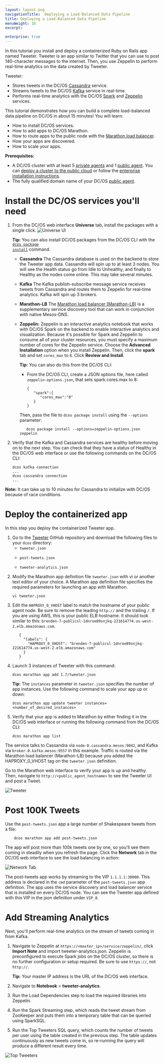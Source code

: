 ```yaml
---
layout: layout.pug
navigationTitle:  Deploying a Load-Balanced Data Pipeline
title: Deploying a Load-Balanced Data Pipeline
menuWeight: 16
excerpt:

enterprise: true
---
```



In this tutorial you install and deploy a containerized Ruby on Rails app named Tweeter. Tweeter is an app similar to Twitter that you can use to post 140-character messages to the internet. Then, you use Zeppelin to perform real-time analytics on the data created by Tweeter.

Tweeter:

<ul>
<li>Stores tweets in the DC/OS <a href="/services/cassandra/">Cassandra</a> service.</li>
<li>Streams tweets to the DC/OS <a href="/services/kafka/">Kafka</a> service in real-time.</li>
<li>Performs real-time analytics with the DC/OS <a href="/services/spark/">Spark</a> and <a href="http://zeppelin.apache.org/">Zeppelin</a> services.</li>
</ul>

This tutorial demonstrates how you can build a complete load-balanced data pipeline on DC/OS in about 15 minutes! You will learn:

<ul>
<li>How to install DC/OS services.</li>
<li>How to add apps to DC/OS Marathon.</li>
<li>How to route apps to the public node with the <a href="https://github.com/mesosphere/marathon-lb">Marathon load balancer</a>.</li>
<li>How your apps are discovered.</li>
<li>How to scale your apps.</li>
</ul>

<strong>Prerequisites:</strong>

<ul>
<li>A DC/OS cluster with at least 5 <a href="/1.7/overview/concepts/">private agents</a> and 1 <a href="/1.7/overview/concepts/">public agent</a>. You can <a href="/1.7/administration/installing/ent/cloud/">deploy a cluster to the public cloud</a> or follow the <a href="/1.7/administration/installing/ent/custom/">enterprise installation instructions</a>.</li>
<li>The fully qualified domain name of your DC/OS <a href="/1.7/overview/concepts/#public">public agent</a>.</li>
</ul>

# Install the DC/OS services you'll need

<ol>
<li>From the DC/OS web interface <strong>Universe</strong> tab, install the packages with a single click.

<img src="/assets/images/webui-universe-install.png" alt="Universe UI" />

<strong>Tip:</strong> You can also install DC/OS packages from the DC/OS CLI with the <a href="/1.7/usage/cli/command-reference/"><code>dcos package install</code></a> command.

<ul>
<li><strong>Cassandra</strong> The Cassandra database is used on the backend to store the Tweeter app data. Cassandra will spin up to at least 3 nodes. You will see the Health status go from Idle to Unhealthy, and finally to Healthy as the nodes come online. This may take several minutes.</p></li>
<li><strong>Kafka</strong> The Kafka publish-subscribe message service receives tweets from Cassandra and routes them to Zeppelin for real-time analytics. Kafka will spin up 3 brokers.</p></li>
<li><p><strong>Marathon-LB</strong> The <a href="/1.7/usage/service-discovery/marathon-lb/">Marathon load balancer (Marathon-LB)</a> is a supplementary service discovery tool that can work in conjunction with native Mesos-DNS.</p></li>
<li><p><strong>Zeppelin:</strong> Zeppelin is an interactive analytics notebook that works with DC/OS Spark on the backend to enable interactive analytics and visualization. Because it's possible for Spark and Zeppelin to consume all of your cluster resources, you must specify a maximum number of cores for the Zeppelin service. Choose the <strong>Advanced Installation</strong> option when you install Zeppelin. Then, click the <strong>spark</strong> tab and set <code>cores_max</code> to <code>8</code>. Click <strong>Review and Install</strong>.

<strong>Tip:</strong> You can also do this from the DC/OS CLI:

<ul>
<li>From the DC/OS CLI, create a JSON options file, here called <code>zeppelin-options.json</code>, that sets spark.cores.max to 8:

<pre><code>{  
   "spark":{  
      "cores_max":"8"
   }
}
</code></pre></li>
</ul>

Then, pass the file to <code>dcos package install</code> using the <code>--options</code> parameter:

<pre><code>   dcos package install --options=zeppelin-options.json zeppelin
</code></pre></li>
</ul></li>
<li>Verify that the Kafka and Cassandra services are healthy before moving on to the next step. You can check that they have a status of Healthy in the DC/OS web interface or use the following commands on the DC/OS CLI:

<pre><code>dcos kafka connection
...
dcos cassandra connection
...
</code></pre></li>
</ol>

<p><strong>Note:</strong> It can take up to 10 minutes for Cassandra to initialize with DC/OS because of race conditions.

# Deploy the containerized app

In this step you deploy the containerized Tweeter app.

<ol>
<li>Go to the <a href="https://github.com/mesosphere/tweeter">Tweeter</a> GitHub repository and download the following files to your <code>dcos</code> directory:

<ul>
<li><code>tweeter.json</code></p></li>
<li><code>post-tweets.json</code></p></li>
<li><p><code>tweeter-analytics.json</code></p></li>
</ul></li>
<li><p>Modify the Marathon app definition file <code>tweeter.json</code> with vi or another text editor of your choice. A Marathon app definition file specifies the required parameters for launching an app with Marathon.

<pre><code>vi tweeter.json
</code></pre></li>
<li>Edit the <code>HAPROXY_0_VHOST</code> label to match the hostname of your public agent node. Be sure to remove the leading <code>http://</code> and the trailing <code>/</code>. If you are using AWS, this is your public ELB hostname. It should look similar to this: <code>brenden-7-publicsl-1dnroe89snjkq-221614774.us-west-2.elb.amazonaws.com</code>.

<pre><code>   {
     "labels": {
       "HAPROXY_0_VHOST": "brenden-7-publicsl-1dnroe89snjkq-221614774.us-west-2.elb.amazonaws.com"
     }
   }
</code></pre></li>
<li>Launch 3 instances of Tweeter with this command:

<pre><code>dcos marathon app add 1.7/tweeter.json
</code></pre>

<strong>Tip:</strong> The <code>instances</code> parameter in <code>tweeter.json</code> specifies the number of app instances. Use the following command to scale your app up or down:

<pre><code>dcos marathon app update tweeter instances=&lt;number_of_desired_instances&gt;
</code></pre></li>
<li>Verify that your app is added to Marathon by either finding it in the DC/OS web interface or running the following command from the DC/OS CLI:

<pre><code>dcos marathon app list
</code></pre></li>
</ol>

<p>The service talks to Cassandra via <code>node-0.cassandra.mesos:9042</code>, and Kafka via <code>broker-0.kafka.mesos:9557</code> in this example. Traffic is routed via the Marathon load balancer (Marathon-LB) because you added the HAPROXY_0_VHOST tag on the <code>tweeter.json</code> definition.

Go to the Marathon web interface to verify your app is up and healthy. Then, navigate to <code>http://&lt;public_agent_hostname&gt;</code> to see the Tweeter UI and post a Tweet.

<img src="/assets/images/tweeter.png" alt="Tweeter" />

# Post 100K Tweets

Use the <code>post-tweets.json</code> app a large number of Shakespeare tweets from a file:

<pre><code>    dcos marathon app add post-tweets.json
</code></pre>

The app will post more than 100k tweets one by one, so you'll see them coming in steadily when you refresh the page. Click the <strong>Network</strong> tab in the DC/OS web interface to see the load balancing in action:

<img src="/assets/images/network-tab.png" alt="Network Tab" />

The post-tweets app works by streaming to the VIP <code>1.1.1.1:30000</code>. This address is declared in the <code>cmd</code> parameter of the <code>post-tweets.json</code> app definition. The app uses the service discovery and load balancer service that is installed on every DC/OS node. You can see the Tweeter app defined with this VIP in the json definition under <code>VIP_0</code>.

# Add Streaming Analytics

Next, you'll perform real-time analytics on the stream of tweets coming in from Kafka.

<ol>
<li>Navigate to Zeppelin at <code>https://&lt;master_ip&gt;/service/zeppelin/</code>, click <strong>Import Note</strong> and import tweeter-analytics.json. Zeppelin is preconfigured to execute Spark jobs on the DC/OS cluster, so there is no further configuration or setup required. Be sure to use <code>https://</code>, not <code>http://</code>.

<strong>Tip:</strong> Your master IP address is the URL of the DC/OS web interface.</p></li>
<li>Navigate to <strong>Notebook</strong> > <strong>tweeter-analytics</strong>.</p></li>
<li><p>Run the Load Dependencies step to load the required libraries into Zeppelin.</p></li>
<li><p>Run the Spark Streaming step, which reads the tweet stream from ZooKeeper and puts them into a temporary table that can be queried using SparkSQL.</p></li>
<li><p>Run the Top Tweeters SQL query, which counts the number of tweets per user using the table created in the previous step. The table updates continuously as new tweets come in, so re-running the query will produce a different result every time.</p></li>
</ol>

<p><img src="/assets/images/top-tweeters.png" alt="Top Tweeters" />
